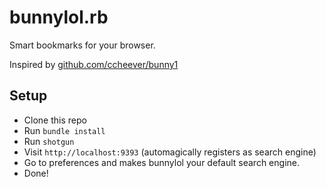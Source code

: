 # bunnylol.rb

Smart bookmarks for your browser.

Inspired by [github.com/ccheever/bunny1](https://github.com/ccheever/bunny1)

## Setup

- Clone this repo
- Run `bundle install`
- Run `shotgun`
- Visit `http://localhost:9393` (automagically registers as search engine)
- Go to preferences and makes bunnylol your default search engine.
- Done!

